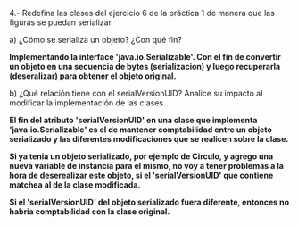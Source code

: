 4.- Redefina las clases del ejercicio 6 de la práctica 1 de manera que las figuras se puedan serializar.

a) ¿Cómo se serializa un objeto? ¿Con qué fin?

__Implementando la interface 'java.io.Serializable'. Con el fin de convertir un objeto en una secuencia de bytes (serializacion) y luego recuperarla (deseralizar) para obtener el objeto original.__

b) ¿Qué relación tiene con el serialVersionUID? Analice su impacto al modificar la implementación de las clases.

__El fin del atributo 'serialVersionUID' en una clase que implementa 'java.io.Serializable' es el de mantener comptabilidad entre un objeto serializado y las diferentes modificaciones que se realicen sobre la clase.__

__Si ya tenia un objeto serializado, por ejemplo de Circulo, y agrego una nueva variable de instancia para el mismo, no voy a tener problemas a la hora de deserealizar este objeto, si el 'serialVersionUID' que contiene matchea al de la clase modificada.__

__Si el 'serialVersionUID' del objeto serializado fuera diferente, entonces no habria comptabilidad con la clase original.__
